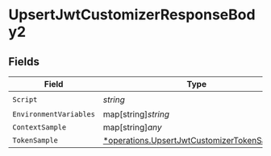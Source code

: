 # UpsertJwtCustomizerResponseBody2


## Fields

| Field                                                                                                     | Type                                                                                                      | Required                                                                                                  | Description                                                                                               |
| --------------------------------------------------------------------------------------------------------- | --------------------------------------------------------------------------------------------------------- | --------------------------------------------------------------------------------------------------------- | --------------------------------------------------------------------------------------------------------- |
| `Script`                                                                                                  | *string*                                                                                                  | :heavy_check_mark:                                                                                        | N/A                                                                                                       |
| `EnvironmentVariables`                                                                                    | map[string]*string*                                                                                       | :heavy_minus_sign:                                                                                        | N/A                                                                                                       |
| `ContextSample`                                                                                           | map[string]*any*                                                                                          | :heavy_minus_sign:                                                                                        | arbitrary                                                                                                 |
| `TokenSample`                                                                                             | [*operations.UpsertJwtCustomizerTokenSample2](../../models/operations/upsertjwtcustomizertokensample2.md) | :heavy_minus_sign:                                                                                        | N/A                                                                                                       |